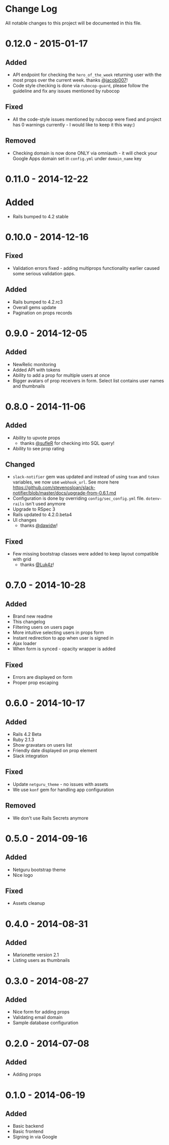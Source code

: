 # Change Log
All notable changes to this project will be documented in this file.

# 0.12.0 - 2015-01-17
## Added

* API endpoint for checking the `hero_of_the_week` returning user with the most
  props over the current week. thanks [@jacobi007](https://github.com/jacobi007)!
* Code style checking is done via `rubocop-guard`, please follow the guideline
  and fix any issues mentioned by rubocop

## Fixed

* All the code-style issues mentioned by rubocop were fixed and project has 0
  warnings currently - I would like to keep it this way:)

## Removed

* Checking domain is now done ONLY via omniauth - it will check your Google Apps
  domain set in `config.yml` under `domain_name` key

# 0.11.0 - 2014-12-22
# Added

* Rails bumped to 4.2 stable

# 0.10.0 - 2014-12-16
## Fixed
* Validation errors fixed - adding multiprops functionality earlier caused some
  serious validation gaps.

## Added
* Rails bumped to 4.2.rc3
* Overall gems update
* Pagination on props records

# 0.9.0 - 2014-12-05
## Added
* NewRelic monitoring
* Added API with tokens
* Ability to add a prop for multiple users at once
* Bigger avatars of prop receivers in form. Select list contains user names and
  thumbnails

# 0.8.0 - 2014-11-06
## Added
* Ability to upvote props
  * thanks [@sufleR](https://github.com/sufleR) for checking into SQL query!
* Ability to see prop rating

## Changed
* `slack-notifier` gem was updated and instead of using `team` and `token`
  variables, we now use `webhook_url`. See more here https://github.com/stevenosloan/slack-notifier/blob/master/docs/upgrade-from-0.6.1.md
* Configuration is done by overriding `config/sec_config.yml` file.
  `dotenv-rails` isn't used anymore
* Upgrade to RSpec 3
* Rails updated to 4.2.0.beta4
* UI changes
  * thanks [@dawidw](https://github.com/dawidw)!

## Fixed
* Few missing bootstrap classes were added to keep layout compatible with grid
  * thanks [@Luk4z](https://github.com/Luk4z)!

# 0.7.0 - 2014-10-28
## Added
* Brand new readme
* This changelog
* Filtering users on users page
* More intuitive selecting users in props form
* Instant redirection to app when user is signed in
* Ajax loader
* When form is synced - opacity wrapper is added

## Fixed
* Errors are displayed on form
* Proper prop escaping

# 0.6.0 - 2014-10-17
## Added
* Rails 4.2 Beta
* Ruby 2.1.3
* Show gravatars on users list
* Friendly date displayed on prop element
* Slack integration

## Fixed
* Update `netguru_theme` - no issues with assets
* We use `konf` gem for handling app configuration

## Removed
* We don't use Rails Secrets anymore

# 0.5.0 - 2014-09-16
## Added
* Netguru bootstrap theme
* Nice logo

## Fixed
* Assets cleanup

# 0.4.0 - 2014-08-31
## Added
* Marionette version 2.1
* Listing users as thumbnails

# 0.3.0 - 2014-08-27
## Added
* Nice form for adding props
* Validating email domain
* Sample database configuration

# 0.2.0 - 2014-07-08
## Added
* Adding props

# 0.1.0 - 2014-06-19
## Added
* Basic backend
* Basic frontend
* Signing in via Google
